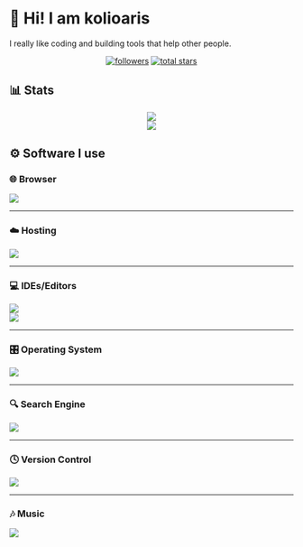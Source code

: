 # :wave: Hi! I am kolioaris
I really like coding and building tools that help other people.
<div align="center">
  <a href="https://github.com/kolioaris?tab=followers"><img alt="followers" title="Follow me on Github" src="https://custom-icon-badges.demolab.com/github/followers/kolioaris?color=236ad3&labelColor=1155ba&style=for-the-badge&logo=person-add&label=Follow&logoColor=white"/></a>
  <a href="https://github.com/kolioaris?tab=repositories&sort=stargazers"><img alt="total stars" title="Total stars on GitHub" src="https://custom-icon-badges.demolab.com/github/stars/kolioaris?color=55960c&style=for-the-badge&labelColor=488207&logo=star"/></a>
</div>

## 📊 Stats
<div align="center">
  <img src="https://github-readme-stats.vercel.app/api?username=kolioaris&hide=prs&show=prs_merged&show_icons=true&theme=dark&icon_color=bdbdbd"></img>
  <br />
  <img src="https://trophygh.kolioaris.xyz/?username=kolioaris&margin-w=10&margin-h=10&no-bg=true&row=2&column=4"></img>
</div>

## ⚙️ Software I use

### 🌐 Browser
<!DOCTYPE HTML>
<html>
  <body>
    <a href="https://www.firefox.com/"><img src="https://img.shields.io/badge/Firefox-FF7139?style=for-the-badge&logo=Firefox-Browser&logoColor=white"/></a>
    <hr/>
  </body>
</html>

### ☁️ Hosting
<!DOCTYPE HTML>
<html>
  <body>
    <a href="https://vercel.com/"><img src="https://img.shields.io/badge/vercel-%23000000.svg?style=for-the-badge&logo=vercel&logoColor=white"/></a>
    <hr/>
  </body>
</html>

### 💻 IDEs/Editors
<!DOCTYPE HTML>
<html>
  <body>
      <a href="https://github.com/notepad-plus-plus/notepad-plus-plus"><img src="https://img.shields.io/badge/Notepad++-90E59A.svg?style=for-the-badge&logo=notepad%2b%2b&logoColor=black"/></a><br/>
      <a href="https://code.visualstudio.com"><img src="https://img.shields.io/badge/Visual%20Studio%20Code-0078d7.svg?style=for-the-badge&logo=visual-studio-code&logoColor=white"/></a>
    <hr/>
  </body>
</html>

### 🎛️ Operating System
<!DOCTYPE HTML>
<html>
  <body>
    <a href="https://www.microsoft.com/software-download/windows10ISO"><img src="https://img.shields.io/badge/Windows%2010-0078D6?style=for-the-badge&logo=windows&logoColor=white"/></a>
    <hr/>
  </body>
</html>

### 🔍 Search Engine
<!DOCTYPE HTML>
<html>
  <body>
    <a href="https://google.com"><img src="https://img.shields.io/badge/google-4285F4?style=for-the-badge&logo=google&logoColor=white"/></a>
    <hr/>
  </body>
</html>

### 🕓 Version Control
<!DOCTYPE HTML>
<html>
  <body>
    <a href="https://github.com"><img src="https://img.shields.io/badge/github-%23121011.svg?style=for-the-badge&logo=github&logoColor=white"/></a>
    <hr/>
  </body>
</html>

### 🎶 Music
<!DOCTYPE HTML>
<html>
  <body>
    <a href="https://spotify.com"><img src="https://img.shields.io/badge/Spotify-1ED760?style=for-the-badge&logo=spotify&logoColor=white"/></a>
  </body>
</html>
